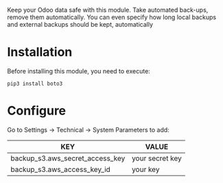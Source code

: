 Keep your Odoo data safe with this module. Take automated back-ups, remove them automatically. You can even specify how long local backups and external backups should be kept, automatically

# Installation
Before installing this module, you need to execute:

```pip3 install boto3```

# Configure

Go to Settings -> Technical -> System Parameters to add:

|             KEY                 |     VALUE       |
|---------------------------------|-----------------|
| backup_s3.aws_secret_access_key | your secret key |
| backup_s3.aws_access_key_id     |    your key     |

<!-- # Usage -->

